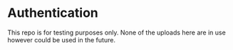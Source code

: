 # Authentication
This repo is for testing purposes only. None of the uploads here are in use however could be used in the future.
